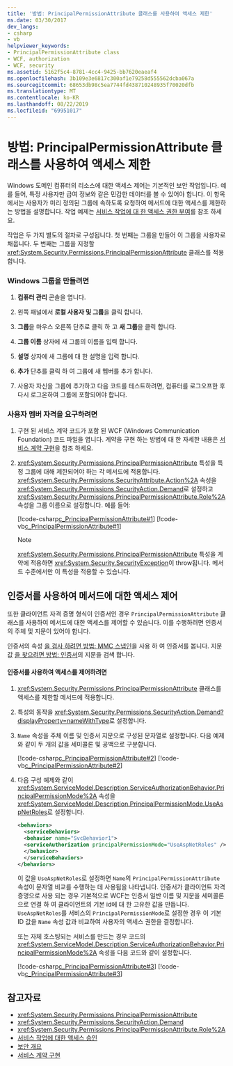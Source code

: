 ```yaml
---
title: '방법: PrincipalPermissionAttribute 클래스를 사용하여 액세스 제한'
ms.date: 03/30/2017
dev_langs:
- csharp
- vb
helpviewer_keywords:
- PrincipalPermissionAttribute class
- WCF, authorization
- WCF, security
ms.assetid: 5162f5c4-8781-4cc4-9425-bb7620eaeaf4
ms.openlocfilehash: 3b109e3e6817c300af1e79258d555562dcba067a
ms.sourcegitcommit: 68653db98c5ea7744fd438710248935f70020dfb
ms.translationtype: MT
ms.contentlocale: ko-KR
ms.lasthandoff: 08/22/2019
ms.locfileid: "69951017"
---
```

# <a name="how-to-restrict-access-with-the-principalpermissionattribute-class"></a>방법: PrincipalPermissionAttribute 클래스를 사용하여 액세스 제한
Windows 도메인 컴퓨터의 리소스에 대한 액세스 제어는 기본적인 보안 작업입니다. 예를 들어, 특정 사용자만 급여 정보와 같은 민감한 데이터를 볼 수 있어야 합니다. 이 항목에서는 사용자가 미리 정의된 그룹에 속하도록 요청하여 메서드에 대한 액세스를 제한하는 방법을 설명합니다. 작업 예제는 [서비스 작업에 대 한 액세스 권한 부여](../../../docs/framework/wcf/samples/authorizing-access-to-service-operations.md)를 참조 하세요.  
  
 작업은 두 가지 별도의 절차로 구성됩니다. 첫 번째는 그룹을 만들어 이 그룹을 사용자로 채웁니다. 두 번째는 그룹을 지정할 <xref:System.Security.Permissions.PrincipalPermissionAttribute> 클래스를 적용합니다.  
  
### <a name="to-create-a-windows-group"></a>Windows 그룹을 만들려면  
  
1. **컴퓨터 관리** 콘솔을 엽니다.  
  
2. 왼쪽 패널에서 **로컬 사용자 및 그룹**을 클릭 합니다.  
  
3. **그룹**을 마우스 오른쪽 단추로 클릭 하 고 **새 그룹**을 클릭 합니다.  
  
4. **그룹 이름** 상자에 새 그룹의 이름을 입력 합니다.  
  
5. **설명** 상자에 새 그룹에 대 한 설명을 입력 합니다.  
  
6. **추가** 단추를 클릭 하 여 그룹에 새 멤버를 추가 합니다.  
  
7. 사용자 자신을 그룹에 추가하고 다음 코드를 테스트하려면, 컴퓨터를 로그오프한 후 다시 로그온하여 그룹에 포함되어야 합니다.  
  
### <a name="to-demand-user-membership"></a>사용자 멤버 자격을 요구하려면  
  
1. 구현 된 서비스 계약 코드가 포함 된 WCF (Windows Communication Foundation) 코드 파일을 엽니다. 계약을 구현 하는 방법에 대 한 자세한 내용은 [서비스 계약 구현](../../../docs/framework/wcf/implementing-service-contracts.md)을 참조 하세요.  
  
2. <xref:System.Security.Permissions.PrincipalPermissionAttribute> 특성을 특정 그룹에 대해 제한되어야 하는 각 메서드에 적용합니다. <xref:System.Security.Permissions.SecurityAttribute.Action%2A> 속성을 <xref:System.Security.Permissions.SecurityAction.Demand>로 설정하고 <xref:System.Security.Permissions.PrincipalPermissionAttribute.Role%2A> 속성을 그룹 이름으로 설정합니다. 예를 들어:  
  
     [!code-csharp[c_PrincipalPermissionAttribute#1](../../../samples/snippets/csharp/VS_Snippets_CFX/c_principalpermissionattribute/cs/source.cs#1)]
     [!code-vb[c_PrincipalPermissionAttribute#1](../../../samples/snippets/visualbasic/VS_Snippets_CFX/c_principalpermissionattribute/vb/source.vb#1)]  
  
    > [!NOTE]
    > <xref:System.Security.Permissions.PrincipalPermissionAttribute> 특성을 계약에 적용하면 <xref:System.Security.SecurityException>이 throw됩니다. 메서드 수준에서만 이 특성을 적용할 수 있습니다.  
  
## <a name="using-a-certificate-to-control-access-to-a-method"></a>인증서를 사용하여 메서드에 대한 액세스 제어  
 또한 클라이언트 자격 증명 형식이 인증서인 경우 `PrincipalPermissionAttribute` 클래스를 사용하여 메서드에 대한 액세스를 제어할 수 있습니다. 이를 수행하려면 인증서의 주체 및 지문이 있어야 합니다.  
  
 인증서의 속성 [을 검사 하려면 방법: MMC 스냅인](../../../docs/framework/wcf/feature-details/how-to-view-certificates-with-the-mmc-snap-in.md)을 사용 하 여 인증서를 봅니다. 지문 값 [을 찾으려면 방법: 인증서](../../../docs/framework/wcf/feature-details/how-to-retrieve-the-thumbprint-of-a-certificate.md)의 지문을 검색 합니다.  
  
#### <a name="to-control-access-using-a-certificate"></a>인증서를 사용하여 액세스를 제어하려면  
  
1. <xref:System.Security.Permissions.PrincipalPermissionAttribute> 클래스를 액세스를 제한할 메서드에 적용합니다.  
  
2. 특성의 동작을 <xref:System.Security.Permissions.SecurityAction.Demand?displayProperty=nameWithType>로 설정합니다.  
  
3. `Name` 속성을 주체 이름 및 인증서 지문으로 구성된 문자열로 설정합니다. 다음 예제와 같이 두 개의 값을 세미콜론 및 공백으로 구분합니다.  
  
     [!code-csharp[c_PrincipalPermissionAttribute#2](../../../samples/snippets/csharp/VS_Snippets_CFX/c_principalpermissionattribute/cs/source.cs#2)]
     [!code-vb[c_PrincipalPermissionAttribute#2](../../../samples/snippets/visualbasic/VS_Snippets_CFX/c_principalpermissionattribute/vb/source.vb#2)]  
  
4. 다음 구성 예제와 같이 <xref:System.ServiceModel.Description.ServiceAuthorizationBehavior.PrincipalPermissionMode%2A> 속성을 <xref:System.ServiceModel.Description.PrincipalPermissionMode.UseAspNetRoles>로 설정합니다.  
  
    ```xml  
    <behaviors>  
      <serviceBehaviors>  
      <behavior name="SvcBehavior1">  
      <serviceAuthorization principalPermissionMode="UseAspNetRoles" />  
      </behavior>  
      </serviceBehaviors>  
    </behaviors>  
    ```  
  
     이 값을 `UseAspNetRoles`로 설정하면 `Name`의 `PrincipalPermissionAttribute` 속성이 문자열 비교를 수행하는 데 사용됨을 나타냅니다. 인증서가 클라이언트 자격 증명으로 사용 되는 경우 기본적으로 WCF는 인증서 일반 이름 및 지문을 세미콜론으로 연결 하 여 클라이언트의 기본 id에 대 한 고유한 값을 만듭니다. `UseAspNetRoles`를 서비스의 `PrincipalPermissionMode`로 설정한 경우 이 기본 ID 값을 `Name` 속성 값과 비교하여 사용자의 액세스 권한을 결정합니다.  
  
     또는 자체 호스팅되는 서비스를 만드는 경우 코드의 <xref:System.ServiceModel.Description.ServiceAuthorizationBehavior.PrincipalPermissionMode%2A> 속성을 다음 코드와 같이 설정합니다.  
  
     [!code-csharp[c_PrincipalPermissionAttribute#3](../../../samples/snippets/csharp/VS_Snippets_CFX/c_principalpermissionattribute/cs/source.cs#3)]
     [!code-vb[c_PrincipalPermissionAttribute#3](../../../samples/snippets/visualbasic/VS_Snippets_CFX/c_principalpermissionattribute/vb/source.vb#3)]  
  
## <a name="see-also"></a>참고자료

- <xref:System.Security.Permissions.PrincipalPermissionAttribute>
- <xref:System.Security.Permissions.SecurityAction.Demand>
- <xref:System.Security.Permissions.PrincipalPermissionAttribute.Role%2A>
- [서비스 작업에 대한 액세스 승인](../../../docs/framework/wcf/samples/authorizing-access-to-service-operations.md)
- [보안 개요](../../../docs/framework/wcf/feature-details/security-overview.md)
- [서비스 계약 구현](../../../docs/framework/wcf/implementing-service-contracts.md)
